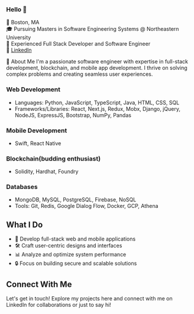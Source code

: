 ### Hello 👋

📍 Boston, MA  
🎓 Pursuing Masters in Software Engineering Systems @ Northeastern University  
💼 Experienced Full Stack Developer and Software Engineer  
🔗 [LinkedIn](https://www.linkedin.com/in/keerthanaksrinivasan)

🚀 About Me
I'm a passionate software engineer with expertise in full-stack development, blockchain, and mobile app development. I thrive on solving complex problems and creating seamless user experiences.

### Web Development
- Languages: Python, JavaScript, TypeScript, Java, HTML, CSS, SQL
- Frameworks/Libraries: React, Next.js, Redux, Mobx, Django, jQuery, NodeJS, ExpressJS, Bootstrap, NumPy, Pandas

### Mobile Development
- Swift, React Native

### Blockchain(budding enthusiast)
- Solidity, Hardhat, Foundry

### Databases
- MongoDB, MySQL, PostgreSQL, Firebase, NoSQL
- Tools: Git, Redis, Google Dialog Flow, Docker, GCP, Athena

## What I Do

- 🚀 Develop full-stack web and mobile applications
- 🛠️ Craft user-centric designs and interfaces
- 📊 Analyze and optimize system performance
- 🔒 Focus on building secure and scalable solutions

## Connect With Me

Let's get in touch! Explore my projects here and connect with me on LinkedIn for collaborations or just to say hi!




<!--
**kskeerthana/kskeerthana** is a ✨ _special_ ✨ repository because its `README.md` (this file) appears on your GitHub profile.

Here are some ideas to get you started:

- 🔭 I’m currently working on ...
- 🌱 I’m currently learning ...
- 👯 I’m looking to collaborate on ...
- 🤔 I’m looking for help with ...
- 💬 Ask me about ...
- 📫 How to reach me: ...
- 😄 Pronouns: ...
- ⚡ Fun fact: ...
-->
